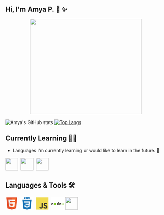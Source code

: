 ## Hi, I'm Amya P. 🌸 ✨ 

<p align="center">
<img src="https://media.giphy.com/media/2Yj2vRSHrhZIUyVPGl/giphy.gif" width="350" height="300">
</p>

![Amya's GitHub stats](https://github-readme-stats.vercel.app/api?username=amyap11&show_icons=true&theme=radical)
[![Top Langs](https://github-readme-stats.vercel.app/api/top-langs/?username=amyap11&theme=radical)](https://github.com/anuraghazra/github-readme-stats)

## Currently Learning 👩‍💻 
- Languages I'm currently learning or would like to learn in the future. 🙂

<img src="https://cdn.jsdelivr.net/gh/devicons/devicon/icons/java/java-original.svg" width="40" height="40"/>&nbsp;
<img src="https://cdn.jsdelivr.net/gh/devicons/devicon/icons/c/c-original.svg" width="40" height="40"/>&nbsp;
<img src="https://cdn.jsdelivr.net/gh/devicons/devicon/icons/swift/swift-original.svg" width="40" height="40"/>&nbsp;



## Languages & Tools 🛠 
<img src="https://github.com/devicons/devicon/blob/master/icons/html5/html5-original.svg" title="HTML5" alt="HTML" width="40" height="40"/>&nbsp;
<img src="https://github.com/devicons/devicon/blob/master/icons/css3/css3-plain-wordmark.svg"  title="CSS3" alt="CSS" width="40" height="40"/>&nbsp;
<img src="https://github.com/devicons/devicon/blob/master/icons/javascript/javascript-original.svg" title="JavaScript" alt="JavaScript" width="40" height="40"/>&nbsp;
<img src="https://github.com/devicons/devicon/blob/master/icons/nodejs/nodejs-original-wordmark.svg" title="NodeJS" alt="NodeJS" width="40" height="40"/>
<img src="https://cdn.jsdelivr.net/gh/devicons/devicon/icons/python/python-original.svg" width="40" height="40"/>

